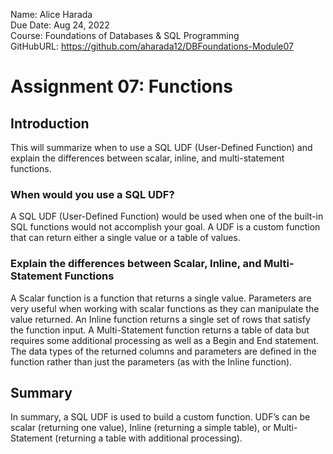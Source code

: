 Name: Alice Harada  
Due Date: Aug 24, 2022  
Course: Foundations of Databases & SQL Programming  
GitHubURL: https://github.com/aharada12/DBFoundations-Module07  

# Assignment 07: Functions
## Introduction
This will summarize when to use a SQL UDF (User-Defined Function) and explain the differences between scalar, inline, and multi-statement functions.

### When would you use a SQL UDF?
A SQL UDF (User-Defined Function) would be used when one of the built-in SQL functions would not accomplish your goal. A UDF is a custom function that can return either a single value or a table of values.

### Explain the differences between Scalar, Inline, and Multi-Statement Functions
A Scalar function is a function that returns a single value. Parameters are very useful when working with scalar functions as they can manipulate the value returned. An Inline function returns a single set of rows that satisfy the function input. A Multi-Statement function returns a table of data but requires some additional processing as well as a Begin and End statement. The data types of the returned columns and parameters are defined in the function rather than just the parameters (as with the Inline function).

## Summary
In summary, a SQL UDF is used to build a custom function. UDF’s can be scalar (returning one value), Inline (returning a simple table), or Multi-Statement (returning a table with additional processing).
